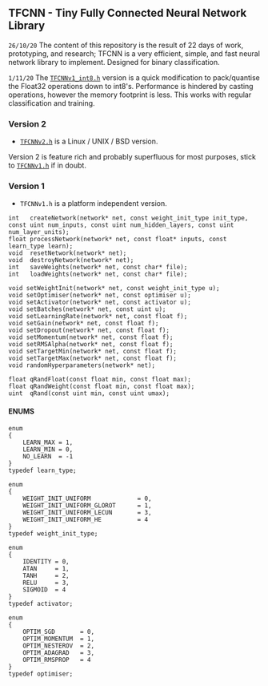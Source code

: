 ## TFCNN - Tiny Fully Connected Neural Network Library

`26/10/20`
The content of this repository is the result of 22 days of work, prototyping, and research; TFCNN is a very efficient, simple, and fast neural network library to implement. Designed for binary classification.

`1/11/20`
The [`TFCNNv1_int8.h`](https://github.com/TFCNN/TFCNNv1/blob/main/TFCNNv1_int8.h) version is a quick modification to pack/quantise the Float32 operations down to int8's. Performance is hindered by casting operations, however the memory footprint is less. This works with regular classification and training.

### Version 2
- [`TFCNNv2.h`](https://github.com/TFCNN/TFCNNv2) is a Linux / UNIX / BSD version.

Version 2 is feature rich and probably superfluous for most purposes, stick to [`TFCNNv1.h`](https://github.com/TFCNN/TFCNNv1/blob/main/TFCNNv1.h) if in doubt.

### Version 1
- `TFCNNv1.h` is a platform independent version.
```
int   createNetwork(network* net, const weight_init_type init_type, const uint num_inputs, const uint num_hidden_layers, const uint num_layer_units);
float processNetwork(network* net, const float* inputs, const learn_type learn);
void  resetNetwork(network* net);
void  destroyNetwork(network* net);
int   saveWeights(network* net, const char* file);
int   loadWeights(network* net, const char* file);

void setWeightInit(network* net, const weight_init_type u);
void setOptimiser(network* net, const optimiser u);
void setActivator(network* net, const activator u);
void setBatches(network* net, const uint u);
void setLearningRate(network* net, const float f);
void setGain(network* net, const float f);
void setDropout(network* net, const float f);
void setMomentum(network* net, const float f);
void setRMSAlpha(network* net, const float f);
void setTargetMin(network* net, const float f);
void setTargetMax(network* net, const float f);
void randomHyperparameters(network* net);

float qRandFloat(const float min, const float max);
float qRandWeight(const float min, const float max);
uint  qRand(const uint min, const uint umax);
```

#### ENUMS
```
enum 
{
    LEARN_MAX = 1,
    LEARN_MIN = 0,
    NO_LEARN  = -1
}
typedef learn_type;

enum 
{
    WEIGHT_INIT_UNIFORM             = 0,
    WEIGHT_INIT_UNIFORM_GLOROT      = 1,
    WEIGHT_INIT_UNIFORM_LECUN       = 3,
    WEIGHT_INIT_UNIFORM_HE          = 4
}
typedef weight_init_type;

enum 
{
    IDENTITY = 0,
    ATAN     = 1,
    TANH     = 2,
    RELU     = 3,
    SIGMOID  = 4
}
typedef activator;

enum 
{
    OPTIM_SGD       = 0,
    OPTIM_MOMENTUM  = 1,
    OPTIM_NESTEROV  = 2,
    OPTIM_ADAGRAD   = 3,
    OPTIM_RMSPROP   = 4
}
typedef optimiser;
```
